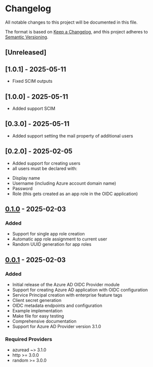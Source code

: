 # Changelog
All notable changes to this project will be documented in this file.

The format is based on [Keep a Changelog](https://keepachangelog.com/en/1.0.0/),
and this project adheres to [Semantic Versioning](https://semver.org/spec/v2.0.0.html).

## [Unreleased]

## [1.0.1] - 2025-05-11
- Fixed SCIM outputs

## [1.0.0] - 2025-05-11
- Added support SCIM

## [0.3.0] - 2025-05-11
- Added support setting the mail property of additional users


## [0.2.0] - 2025-02-05
- Added support for creating users
 - all users must be declared with:
  * Display name
  * Username (including Azure account domain name)
  * Password
  * Role (this gets created as an app role in the OIDC application)

## [0.1.0] - 2025-02-03

### Added
- Support for single app role creation
- Automatic app role assignment to current user
- Random UUID generation for app roles

## [0.0.1] - 2025-02-03

### Added
- Initial release of the Azure AD OIDC Provider module
- Support for creating Azure AD application with OIDC configuration
- Service Principal creation with enterprise feature tags
- Client secret generation
- OIDC metadata endpoints and configuration
- Example implementation
- Make file for easy testing
- Comprehensive documentation
- Support for Azure AD Provider version 3.1.0

### Required Providers
- azuread ~> 3.1.0
- http >= 3.0.0
- random >= 3.0.0

[0.1.0]: https://github.com/username/terraform-azuread-oidc-provider/compare/v0.0.1...v0.1.0
[0.0.1]: https://github.com/username/terraform-azuread-oidc-provider/releases/tag/v0.0.1
